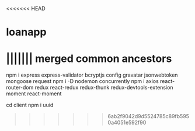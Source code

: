 <<<<<<< HEAD
# loanapp
||||||| merged common ancestors
=======
npm i express express-validator bcryptjs config gravatar jsonwebtoken mongoose request 
npm i -D nodemon concurrently
npm i axios react-router-dom redux react-redux redux-thunk redux-devtools-extension moment react-moment

cd client
npm i uuid
>>>>>>> 6ab2f9042d9d5524785c89fb5950a4051e592f90

